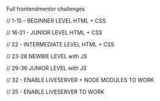 Full frontendmentor challenges

// 1-15 - BEGINNER LEVEL HTML + CSS

// 16-21 - JUNIOR LEVEL HTML + CSS

// 22 - INTERMEDIATE LEVEL HTML + CSS

// 23-28 NEWBIE LEVEL with JS

// 29-36 JUNIOR LEVEL with JS


// 32 - ENABLE LIVESERVER + NODE MODULES TO WORK

// 35 - ENABLE LIVESERVER TO WORK

